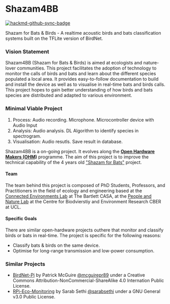 # Shazam4BB

[![hackmd-github-sync-badge](https://hackmd.io/89rcYBDqTpiD7u3K53AdxA/badge)](https://hackmd.io/89rcYBDqTpiD7u3K53AdxA)


Shazam for Bats &amp; Birds - A realtime acoustic birds and bats classification systems built on the TFLite version of BirdNet. 

### Vision Statement
Shazam4BB (Shazam for Bats & Birds) is aimed at ecologists and nature-lover communities. This project facilitates the adoption of technology to monitor the calls of birds and bats and learn about the different species populated a local area. It provides easy-to-follow documentation to build and install the device as well as to visualise in real-time bats and birds calls. This project hopes to gain better understanding of how birds and bats species are distributed and adapted to various environment.

### Minimal Viable Project
1. Process: Audio recording. Microphone. Microcontroller device with Audio Input
2. Analysis: Audio analysis. DL Algorithm to identify species in spectrogram.
3. Visualisation: Audio resutls. Save result in database. 

Shazam4BB is a on-going project. It evolves along the [**Open Hardware Makers (OHM)**](https://curriculum.openhardware.space/) programme. The aim of this project is to improve the technical capability of the 4 years old ["Shazam for Bats"](https://connected-environments.org/portfolio/shazamforbats/) project.

#### Team
The team behind this project is composed of PhD Students, Professors, and Practitioners in the field of ecology and engineering based at the [Connected Environments Lab](https://connected-environments.org/) at The Bartlett CASA, at the [People and Nature Lab](https://www.ucl.ac.uk/biosciences/gee/people-and-nature-lab/) at the Centre for Biodvierstiy and Environment Research CBER at UCL. 

#### Specific Goals
There are similar open-hardware projects outhere that monitor and classify birds or bats in real-time. The project is specific for the following reasons:
- Classify bats & birds on the same device. 
- Optimise for long-range transmission and low-power consumption. 

### Similar Projects
- [BirdNet-Pi](https://github.com/mcguirepr89/BirdNET-Pi) by Patrick McGuire [@mcguirepr89](https://github.com/mcguirepr89) under a Creative Commons Attribution-NonCommercial-ShareAlike 4.0 Internation Public License.
- [RPi-Eco-Monitoring](https://github.com/sarabsethi/rpi-eco-monitoring) by Sarab Sethi [@sarabsethi](https://github.com/sarabsethi) under a GNU General v3.0 Public License. 

